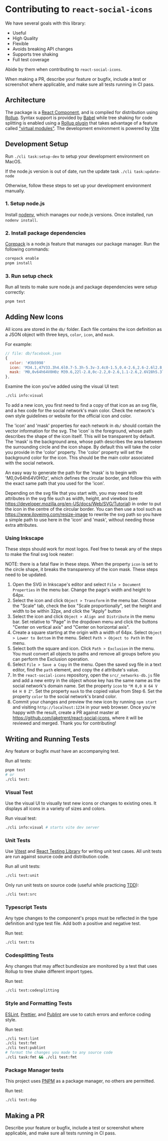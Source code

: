 # Contributing to `react-social-icons`

We have several goals with this library:

- Useful
- High Quality
- Flexible
- Avoids breaking API changes
- Supports tree shaking
- Full test coverage

Abide by them when contributing to `react-social-icons`.

When making a PR, describe your feature or bugfix, include a test or screenshot
where applicable, and make sure all tests running in CI pass.

## Architecture

The package is a [React
Component](https://react.dev/learn/your-first-component), and is compiled for
distribution using [Rollup](https://rollupjs.org/). Syntax support is provided
by [Babel](https://babeljs.io/) while tree shaking for code splitting is
enabled using a [Rollup plugin](https://rollupjs.org/plugin-development/) that
takes advantage of a feature called ["virtual modules"](rollup-plugin-social-icons.js). The development
environment is powered by [Vite](https://vitejs.dev/)

## Development Setup

Run `./cli task:setup-dev` to setup your development environment on MacOS.

If the node.js version is out of date, run the update task `./cli task:update-node`

Otherwise, follow these steps to set up your development environment manually.

### 1. Setup node.js

Install [nodenv](https://github.com/nodenv/nodenv), which manages our node.js
versions. Once installed, run `nodenv install`.

### 2. Install package dependencies

[Corepack](https://nodejs.org/api/corepack.html) is a node.js feature that
manages our package manager. Run the following commands:

```sh
corepack enable
pnpm install
```

### 3. Run setup check

Run all tests to make sure node.js and package dependencies were setup correctly:

```sh
pnpm test
```

## Adding New Icons

All icons are stored in the `db/` folder. Each file contains the icon definition
as a JSON object with three keys, `color`, `icon`, and `mask`.

For example:

```js
// file: db/facebook.json
{
  color: '#3b5998'
  icon: 'M34.1,47V33.3h4.6l0.7-5.3h-5.3v-3.4c0-1.5,0.4-2.6,2.6-2.6l2.8,0v-4.8c-0.5-0.1-2.2-0.2-4.1-0.2 c-4.1,0-6.9,2.5-6.9,7V28H24v5.3h4.6V47H34.1z',
  mask: 'M0,0v64h64V0H0z M39.6,22l-2.8,0c-2.2,0-2.6,1.1-2.6,2.6V28h5.3l-0.7,5.3h-4.6V47h-5.5V33.3H24V28h4.6V24 c0-4.6,2.8-7,6.9-7c2,0,3.6,0.1,4.1,0.2V22z',
},
```

Examine the icon you've added using the visual UI test:

```sh
./cli info:visual
```

To add a new icon, you first need to find a copy of that icon as an svg file,
and a hex code for the social network's main color.  Check the network's own
style guidelines or website for the official icon and color.

The 'icon' and 'mask' properties for each network in `db/` should contain the
vector information for the svg.  The 'icon' is the foreground, whose path
describes the shape of the icon itself. This will be transparent by default.
The 'mask' is the background area, whose path describes the area between the
surrounding circle and the icon shape. By default this will take the color you
provide in the 'color' property.  The 'color' property will set the background
color for the icon. This should be the main color associated with the social
network.

An easy way to generate the path for the 'mask' is to begin with
'M0,0v64h64V0H0z', which defines the circular border, and follow this with the
exact same path that you used for the 'icon'.

Depending on the svg file that you start with, you may need to edit attributes
in the svg file such as width, height, and viewbox (see
https://developer.mozilla.org/en-US/docs/Web/SVG/Tutorial) in order to put the
icon in the centre of the circular border. You can then use a tool such as
https://www.iloveimg.com/resize-image to rewrite the svg path so you have a
simple path to use here in the 'icon' and 'mask', without needing those extra
attributes.

### Using Inkscape

These steps should work for most logos. Feel free to tweak any of the steps to
make the final svg look neater:

NOTE: there is a fatal flaw in these steps. When the property `icon` is set to
the circle shape, it breaks the transparency of the icon mask. These steps need
to be updated.

1. Open the SVG in Inkscape's editor and select `File > Document Properties` in
   the menu bar.  Change the page's width and height to 64px.
2. Select the icon and click `Object > Transform` in the menu bar. Choose the
   "Scale" tab, check the box "Scale proportionally", set the height and width
   to be within 32px, and click the "Apply" button
3. Select the icon and click `Object > Align and Distribute` in the menu bar.
   Set relative to "Page" in the dropdown menu and click the buttons "Center on
   vertical axis" and "Center on horizontal axis".
4. Create a square starting at the origin with a width of 64px. Select
   `Object > Lower to Bottom` in the menu. Select `Path > Object to Path` in
   the menu.
5. Select both the square and icon. Click `Path > Exclusion` in the menu. You
   must convert all objects to paths and remove all groups before you can
   perform the Exclusion operation.
6. Select `File > Save a Copy` in the menu. Open the saved svg file in a text
   editor, find the `path` element, and copy the `d` attribute's value.
7. In the `react-social-icons` repository, open the `src/_networks-db.js` file
   and add a new entry in the object whose key has the same name as the social
   network's domain name. Set the property `icon` to `"M 0,0 H 64 V 64 H 0 Z"`.
   Set the property `mask` to the copied value from Step 6. Set the property
   `color` to the social network's brand color.
8. Commit your changes and preview the new icon by running `npm start` and
   visiting `http://localhost:1234` in your web browser. Once you're happy with
   the result, create a PR against master at
   https://github.com/jaketrent/react-social-icons, where it will be reviewed
   and merged. Thank you for contributing!

## Writing and Running Tests

Any feature or bugfix _must_ have an accompanying test.

Run all tests:
```sh
pnpm test
# or
./cli test:
```

### Visual Test

Use the visual UI to visually test new icons or changes to existing ones.
It displays all icons in a variety of sizes and colors.

Run visual test:
```sh
./cli info:visual # starts vite dev server
```

### Unit Tests

Use [Vitest](https://vitest.dev/) and [React Testing
Library](https://testing-library.com/docs/react-testing-library/intro/) for
writing unit test cases. All unit tests are run against source code and
distribution code.

Run all unit tests:
```sh
./cli test:unit
```

Only run unit tests on source code (useful while practicing
[TDD](https://en.wikipedia.org/wiki/Test-driven_development)):
```sh
./cli test:src
```

### Typescript Tests

Any type changes to the component's props must be reflected in the type
definition and type test file. Add both a positive and negative test.

Run test:
```sh
./cli test:ts
```

### Codesplitting Tests

Any changes that may affect bundlesize are monitored by a test that uses Rollup
to tree shake different import types.

Run test:
```sh
./cli test:codesplitting
```

### Style and Formatting Tests

[ESLint](https://eslint.org/), [Prettier](https://prettier.io/), and
[Publint](https://github.com/bluwy/publint) are use to catch errors and enforce
coding style.

Run test:
```sh
./cli test:lint
./cli test:fmt
./cli test:publint
# format the changes you made to any source code
./cli task:fmt && ./cli test:fmt
```

### Package Manager tests

This project uses [PNPM](https://pnpm.io/) as a package manager, no others are
permitted.

Run test:
```sh
./cli test:dep
```

## Making a PR

Describe your feature or bugfix, include a test or screenshot where applicable,
and make sure all tests running in CI pass.
